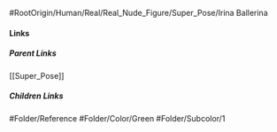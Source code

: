 #RootOrigin/Human/Real/Real_Nude_Figure/Super_Pose/Irina Ballerina
#### Links
##### Parent Links
[[Super_Pose]]
##### Children Links
#Folder/Reference
#Folder/Color/Green
#Folder/Subcolor/1
